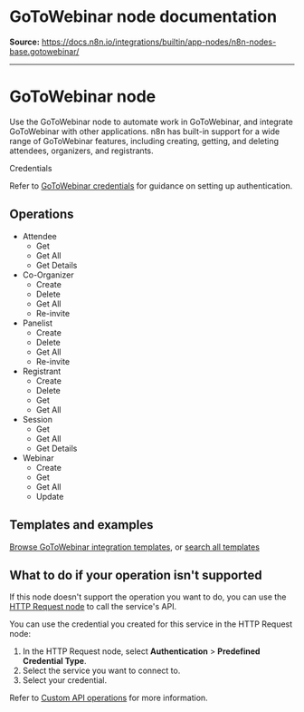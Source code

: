 # GoToWebinar node documentation

**Source:** https://docs.n8n.io/integrations/builtin/app-nodes/n8n-nodes-base.gotowebinar/

---

# GoToWebinar node

Use the GoToWebinar node to automate work in GoToWebinar, and integrate GoToWebinar with other applications. n8n has built-in support for a wide range of GoToWebinar features, including creating, getting, and deleting attendees, organizers, and registrants.

Credentials

Refer to [GoToWebinar credentials](../../credentials/gotowebinar/) for guidance on setting up authentication.

## Operations

- Attendee
  - Get
  - Get All
  - Get Details
- Co-Organizer
  - Create
  - Delete
  - Get All
  - Re-invite
- Panelist
  - Create
  - Delete
  - Get All
  - Re-invite
- Registrant
  - Create
  - Delete
  - Get
  - Get All
- Session
  - Get
  - Get All
  - Get Details
- Webinar
  - Create
  - Get
  - Get All
  - Update

## Templates and examples

[Browse GoToWebinar integration templates](https://n8n.io/integrations/gotowebinar/), or [search all templates](https://n8n.io/workflows/)

## What to do if your operation isn't supported

If this node doesn't support the operation you want to do, you can use the [HTTP Request node](../../core-nodes/n8n-nodes-base.httprequest/) to call the service's API.

You can use the credential you created for this service in the HTTP Request node:

1. In the HTTP Request node, select **Authentication** > **Predefined Credential Type**.
2. Select the service you want to connect to.
3. Select your credential.

Refer to [Custom API operations](../../../custom-operations/) for more information.

